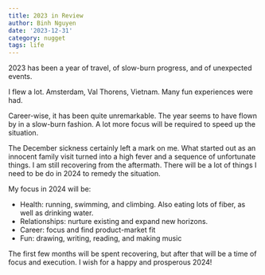 ```yaml
---
title: 2023 in Review
author: Binh Nguyen
date: '2023-12-31'
category: nugget
tags: life
---
```


2023 has been a year of travel, of slow-burn progress, and of unexpected events.

I flew a lot. Amsterdam, Val Thorens, Vietnam. Many fun experiences were had.

Career-wise, it has been quite unremarkable. The year seems to have flown by in a slow-burn fashion. A lot more focus will be required to speed up the situation.

The December sickness certainly left a mark on me. What started out as an innocent family visit turned into a high fever and a sequence of unfortunate things. I am still recovering from the aftermath. There will be a lot of things I need to be do in 2024 to remedy the situation.

My focus in 2024 will be:
- Health: running, swimming, and climbing. Also eating lots of fiber, as well as drinking water.
- Relationships: nurture existing and expand new horizons.
- Career: focus and find product-market fit
- Fun: drawing, writing, reading, and making music

The first few months will be spent recovering, but after that will be a time of focus and execution. I wish for a happy and prosperous 2024!

